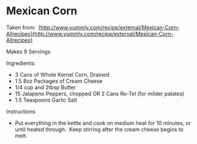 # Mexican Corn

Taken from:  [http://www.yummly.com/recipe/external/Mexican-Corn-Allrecipes](http://www.yummly.com/recipe/external/Mexican-Corn-Allrecipes)

Makes 9 Servings

Ingredients:

* 3 Cans of Whole Kernel Corn, Drained
* 1.5 8oz Packages of Cream Cheese
* 1/4 cup and 2tbsp Butter
* 15 Jalapeno Peppers, chopped OR 2 Cans Ro-Tel (for milder palates)
* 1.5 Teaspoons Garlic Salt

Instructions

* Put everything in the kettle and cook on medium heat for 10 minutes, or until heated through.  Keep stirring after the cream cheese begins to melt.
